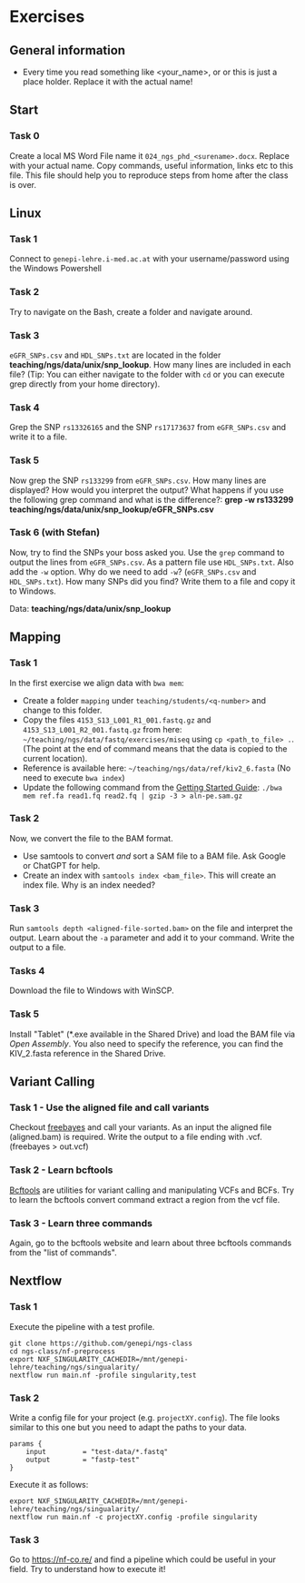 # Exercises

## General information
* Every time you read something like <your_name>, or <q-number> or <q1> this is just a place holder. Replace it with the actual name! 
## Start
### Task 0
Create a local MS Word File name it `024_ngs_phd_<surename>.docx`. Replace <surename> with your actual name. 
Copy commands, useful information, links etc to this file. This file should help you to reproduce steps from home after the class is over. 

## Linux 
### Task 1
Connect to `genepi-lehre.i-med.ac.at` with your username/password using the Windows Powershell

### Task 2 
Try to navigate on the Bash, create a folder and navigate around. 

### Task 3
`eGFR_SNPs.csv` and `HDL_SNPs.txt` are located in the folder **teaching/ngs/data/unix/snp_lookup**. 
How many lines are included in each file? (Tip: You can either navigate to the folder with `cd` or you can execute grep directly from your home directory). 

### Task 4
Grep the SNP `rs13326165` and the SNP `rs17173637` from `eGFR_SNPs.csv` and write it to a file. 

### Task 5
Now grep the SNP `rs133299` from `eGFR_SNPs.csv`. How many lines are displayed? How would you interpret the output? What happens if you use the following grep command and what is the difference?: **grep -w rs133299 teaching/ngs/data/unix/snp_lookup/eGFR_SNPs.csv**

### Task 6  (with Stefan)
Now, try to find the SNPs your boss asked you. Use the `grep` command to output the lines from `eGFR_SNPs.csv`. 
As a pattern file use `HDL_SNPs.txt`. Also add the `-w` option. 
Why do we need to add `-w`? (`eGFR_SNPs.csv` and `HDL_SNPs.txt`). How many SNPs did you find? Write them to a file and copy it to Windows.

Data: **teaching/ngs/data/unix/snp_lookup**

## Mapping

### Task 1
In the first exercise we align data with `bwa mem`:
* Create a folder `mapping` under `teaching/students/<q-number>` and change to this folder.
* Copy the files `4153_S13_L001_R1_001.fastq.gz` and `4153_S13_L001_R2_001.fastq.gz` from here: `~/teaching/ngs/data/fastq/exercises/miseq` using `cp <path_to_file> .`. (The point at the end of command means that the data is copied to the current location).
* Reference is available here: `~/teaching/ngs/data/ref/kiv2_6.fasta` (No need to execute `bwa index`) 
* Update the following command from the [Getting Started Guide](https://github.com/lh3/bwa?tab=readme-ov-file#getting-started): 
  `./bwa mem ref.fa read1.fq read2.fq | gzip -3 > aln-pe.sam.gz`
  
  

### Task 2 
Now, we convert the file to the BAM format.
* Use samtools to convert *and* sort a SAM file to a BAM file. Ask Google or ChatGPT for help. 
* Create an index with `samtools index <bam_file>`. This will  create an index file. Why is an index needed?
 
### Task 3 
Run `samtools depth <aligned-file-sorted.bam>` on the file and interpret the output. Learn about the `-a` parameter and add it to your command. Write the output to a file.

### Tasks 4
Download the file to Windows with WinSCP. 

### Task 5
Install "Tablet" (*.exe available in the Shared Drive) and load the BAM file via *Open Assembly*. You also need to specify the reference, you can find the KIV_2.fasta reference in the Shared Drive.   

## Variant Calling

### Task 1 - Use the aligned file and call variants
Checkout [freebayes](https://github.com/ekg/freebayes#usage) and call your variants. As an input the aligned file (aligned.bam) is required. Write the output to a file ending with .vcf. (freebayes <ref> <bam> > out.vcf)

### Task 2 - Learn bcftools
[Bcftools](https://samtools.github.io/bcftools/bcftools.html) are utilities for variant calling and manipulating VCFs and BCFs. Try to learn the bcftools convert command extract a region from the vcf file. 

### Task 3 - Learn three commands
Again, go to the bcftools website and learn about three bcftools commands from the "list of commands". 

## Nextflow
### Task 1
Execute the pipeline with a test profile.
```
git clone https://github.com/genepi/ngs-class
cd ngs-class/nf-preprocess
export NXF_SINGULARITY_CACHEDIR=/mnt/genepi-lehre/teaching/ngs/singualarity/
nextflow run main.nf -profile singularity,test
```

### Task 2
Write a config file for your project (e.g. `projectXY.config`). The file looks similar to this one but you need to adapt the paths to your data. 
```
params {
    input         = "test-data/*.fastq"
    output        = "fastp-test"
}
```
Execute it as follows:
```
export NXF_SINGULARITY_CACHEDIR=/mnt/genepi-lehre/teaching/ngs/singualarity/
nextflow run main.nf -c projectXY.config -profile singularity
```

### Task 3
Go to https://nf-co.re/ and find a pipeline which could be useful in your field. Try to understand how to execute it!
